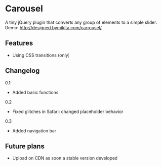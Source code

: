 Carousel
========

A tiny jQuery plugin that converts any group of elements to a simple slider. Demo: http://designed.bymikita.com/carrousel/

Features
--------

- Using CSS transitions (only)

Changelog
---------

0.1
- Added basic functions

0.2
- Fixed glitches in Safari: changed placeholder behavior

0.3
- Added navigation bar

Future plans
------------

- Upload on CDN as soon a stable version developed